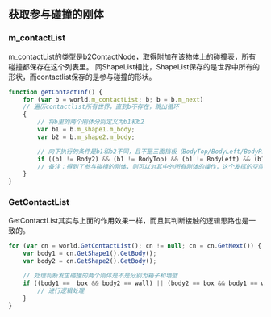 ## 获取参与碰撞的刚体
### m_contactList
m_contactList的类型是b2ContactNode，取得附加在该物体上的碰撞表，所有碰撞都保存在这个列表里。
同ShapeList相比，ShapeList保存的是世界中所有的形状，而contactlist保存的是参与碰撞的形状。

``` javascript
function getContactInf() {
	for (var b = world.m_contactList; b; b = b.m_next)
	// 遍历contactlist所有世界，直到b不存在，跳出循环
	{
		// 将b里的两个刚体分别定义为b1和b2
		var b1 = b.m_shape1.m_body;
		var b2 = b.m_shape2.m_body;	  

		// 向下执行的条件是b1和b2不同，且不是三面挡板（BodyTop/BodyLeft/BodyRight）
		if ((b1 != Body2) && (b1 != BodyTop) && (b1 != BodyLeft) && (b1 != BodyRight) && (b2 != Body2) && (b2 != BodyTop) && (b2 != BodyLeft) && (b2 != BodyRight)){}
		// 备注：得到了参与碰撞的刚体，则可以对其中的所有刚体的操作，这个发挥的空间留给游戏开发过程
	}
}
```

### GetContactList
GetContactList其实与上面的作用效果一样，而且其判断接触的逻辑思路也是一致的。

``` javascript
for (var cn = world.GetContactList(); cn != null; cn = cn.GetNext()) {
	var body1 = cn.GetShape1().GetBody();
	var body2 = cn.GetShape2().GetBody();

	// 处理判断发生碰撞的两个刚体是不是分别为箱子和墙壁
	if ((body1 ==  box && body2 == wall) || (body2 == box && body1 == wall)){
		// 进行逻辑处理
	}
}
```